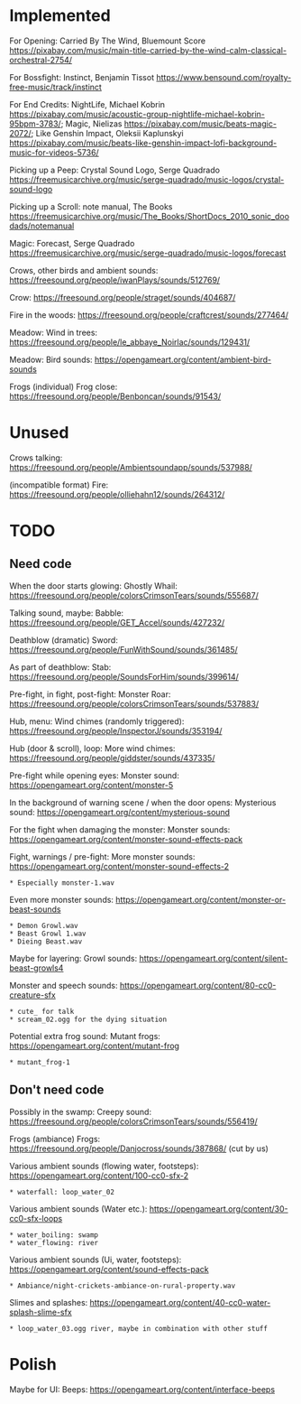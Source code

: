 
# Implemented

For Opening: Carried By The Wind, Bluemount Score https://pixabay.com/music/main-title-carried-by-the-wind-calm-classical-orchestral-2754/

For Bossfight: Instinct, Benjamin Tissot https://www.bensound.com/royalty-free-music/track/instinct

For End Credits: NightLife, Michael Kobrin https://pixabay.com/music/acoustic-group-nightlife-michael-kobrin-95bpm-3783/; Magic, Nielizas https://pixabay.com/music/beats-magic-2072/; Like Genshin Impact, Oleksii Kaplunskyi https://pixabay.com/music/beats-like-genshin-impact-lofi-background-music-for-videos-5736/

Picking up a Peep: Crystal Sound Logo, Serge Quadrado https://freemusicarchive.org/music/serge-quadrado/music-logos/crystal-sound-logo

Picking up a Scroll: note manual, The Books https://freemusicarchive.org/music/The_Books/ShortDocs_2010_sonic_doodads/notemanual

Magic: Forecast, Serge Quadrado https://freemusicarchive.org/music/serge-quadrado/music-logos/forecast

Crows, other birds and ambient sounds: https://freesound.org/people/iwanPlays/sounds/512769/

Crow: https://freesound.org/people/straget/sounds/404687/

Fire in the woods: https://freesound.org/people/craftcrest/sounds/277464/

Meadow: Wind in trees: https://freesound.org/people/le_abbaye_Noirlac/sounds/129431/

Meadow: Bird sounds: https://opengameart.org/content/ambient-bird-sounds

Frogs (individual) Frog close: https://freesound.org/people/Benboncan/sounds/91543/

# Unused

Crows talking: https://freesound.org/people/Ambientsoundapp/sounds/537988/

(incompatible format) Fire: https://freesound.org/people/olliehahn12/sounds/264312/

# TODO

## Need code

When the door starts glowing: Ghostly Whail: https://freesound.org/people/colorsCrimsonTears/sounds/555687/

Talking sound, maybe: Babble: https://freesound.org/people/GET_Accel/sounds/427232/

Deathblow (dramatic) Sword: https://freesound.org/people/FunWithSound/sounds/361485/

As part of deathblow: Stab: https://freesound.org/people/SoundsForHim/sounds/399614/

Pre-fight, in fight, post-fight: Monster Roar: https://freesound.org/people/colorsCrimsonTears/sounds/537883/

Hub, menu: Wind chimes (randomly triggered): https://freesound.org/people/InspectorJ/sounds/353194/

Hub (door & scroll), loop: More wind chimes: https://freesound.org/people/giddster/sounds/437335/

Pre-fight while opening eyes: Monster sound: https://opengameart.org/content/monster-5

In the background of warning scene / when the door opens: Mysterious sound: https://opengameart.org/content/mysterious-sound

For the fight when damaging the monster: Monster sounds: https://opengameart.org/content/monster-sound-effects-pack

Fight, warnings / pre-fight: More monster sounds: https://opengameart.org/content/monster-sound-effects-2

	* Especially monster-1.wav

Even more monster sounds: https://opengameart.org/content/monster-or-beast-sounds

	* Demon Growl.wav
	* Beast Growl 1.wav
	* Dieing Beast.wav

Maybe for layering: Growl sounds: https://opengameart.org/content/silent-beast-growls4

Monster and speech sounds: https://opengameart.org/content/80-cc0-creature-sfx

	* cute_ for talk
	* scream_02.ogg for the dying situation

Potential extra frog sound: Mutant frogs: https://opengameart.org/content/mutant-frog

	* mutant_frog-1

## Don't need code

Possibly in the swamp: Creepy sound: https://freesound.org/people/colorsCrimsonTears/sounds/556419/

Frogs (ambiance) Frogs: https://freesound.org/people/Danjocross/sounds/387868/ (cut by us)

Various ambient sounds (flowing water, footsteps): https://opengameart.org/content/100-cc0-sfx-2

	* waterfall: loop_water_02

Various ambient sounds (Water etc.): https://opengameart.org/content/30-cc0-sfx-loops

	* water_boiling: swamp
	* water_flowing: river

Various ambient sounds (Ui, water, footsteps): https://opengameart.org/content/sound-effects-pack

	* Ambiance/night-crickets-ambiance-on-rural-property.wav

Slimes and splashes: https://opengameart.org/content/40-cc0-water-splash-slime-sfx

	* loop_water_03.ogg river, maybe in combination with other stuff

# Polish

Maybe for UI: Beeps: https://opengameart.org/content/interface-beeps

